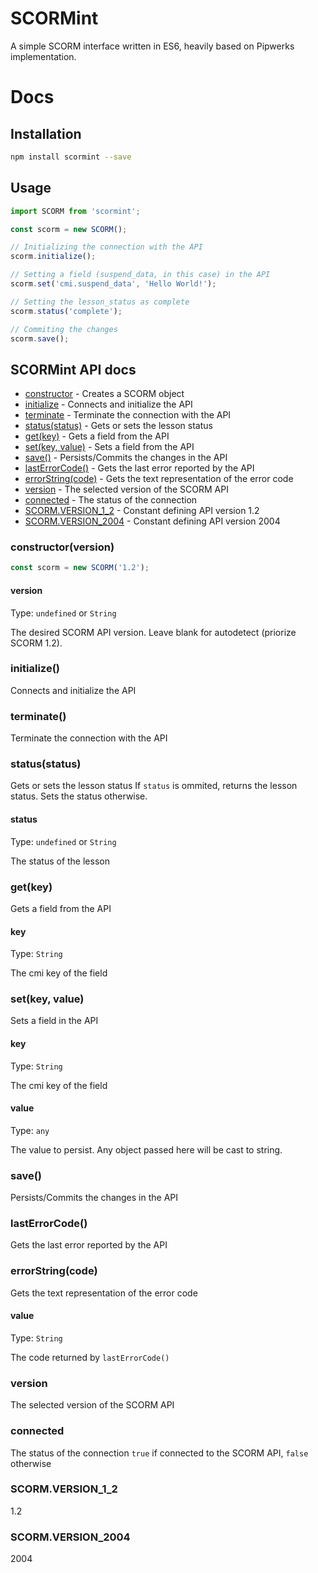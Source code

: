 # SCORMint
A simple SCORM interface written in ES6, heavily based on Pipwerks implementation.

# Docs
## Installation
```Bash
npm install scormint --save
```

## Usage
```JavaScript
import SCORM from 'scormint';

const scorm = new SCORM();

// Initializing the connection with the API
scorm.initialize();

// Setting a field (suspend_data, in this case) in the API
scorm.set('cmi.suspend_data', 'Hello World!');

// Setting the lesson_status as complete
scorm.status('complete');

// Commiting the changes
scorm.save();
```

## SCORMint API docs

* [constructor](#constructor) - Creates a SCORM object
* [initialize](#initialize) - Connects and initialize the API
* [terminate](#terminate) - Terminate the connection with the API
* [status(status)](#statusstatus) - Gets or sets the lesson status
* [get(key)](#getkey) - Gets a field from the API
* [set(key, value)](#getkey-value) - Sets a field from the API
* [save()](#save) - Persists/Commits the changes in the API
* [lastErrorCode()](#lasterrorcode) - Gets the last error reported by the API
* [errorString(code)](#errorstringcode) - Gets the text representation of the error code
* [version](#version) - The selected version of the SCORM API
* [connected](#connected) - The status of the connection
* [SCORM.VERSION_1_2](#scormversion_1_2) - Constant defining API version 1.2
* [SCORM.VERSION_2004](#scormversion_2004) - Constant defining API version 2004

### constructor(version)

```javascript
const scorm = new SCORM('1.2');
```

#### version
Type: `undefined` or `String`

The desired SCORM API version. Leave blank for autodetect (priorize SCORM 1.2).

### initialize()

Connects and initialize the API

### terminate()

Terminate the connection with the API

### status(status)

Gets or sets the lesson status
If `status` is ommited, returns the lesson status. Sets the status otherwise.

#### status
Type: `undefined` or `String`

The status of the lesson

### get(key)

Gets a field from the API

#### key
Type: `String`

The cmi key of the field

### set(key, value)

Sets a field in the API

#### key
Type: `String`

The cmi key of the field

#### value
Type: `any`

The value to persist. Any object passed here will be cast to string.

### save()

Persists/Commits the changes in the API

### lastErrorCode()

Gets the last error reported by the API

### errorString(code)

Gets the text representation of the error code

#### value
Type: `String`

The code returned by `lastErrorCode()`

### version

The selected version of the SCORM API

### connected

The status of the connection
`true` if connected to the SCORM API, `false` otherwise

### SCORM.VERSION_1_2
1.2

### SCORM.VERSION_2004
2004